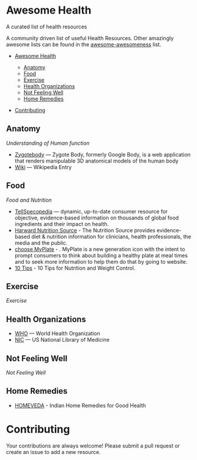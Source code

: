 Awesome Health
==============

A curated list of health resources

A community driven list of useful Health Resources. Other amazingly awesome lists can be found in the [awesome-awesomeness](https://github.com/bayandin/awesome-awesomeness) list.

- [Awesome Health](#awesome-health)
    - [Anatomy](#anatomy)
    - [Food](#food)
    - [Exercise](#exercise) 
    - [Health Organizations](#health-organizations)
    - [Not Feeling Well](#not-feeling-well)
    - [Home Remedies](#home-remedies)
 
- [Contributing](#contributing)

## Anatomy

*Understanding of Human function*

* [Zygotebody](http://zygotebody.com/) — Zygote Body, formerly Google Body, is a web application that renders manipulable 3D anatomical models of the human body
* [Wiki](http://en.wikipedia.org/wiki/Human_body) — Wikipedia Entry

## Food

*Food and Nutrition*

* [TellSpecopedia](http://www.tellspecopedia.com/) — dynamic, up-to-date consumer resource for objective,  evidence-based information on thousands of global food ingredients and their impact on health.
* [Harward Nutrition Source](http://www.hsph.harvard.edu/nutritionsource/) - The Nutrition Source provides evidence-based diet & nutrition information for clinicians, health professionals, the media and the public.
* [choose MyPlate](http://www.choosemyplate.gov/) - . MyPlate is a new generation icon with the intent to prompt consumers to think about building a healthy plate at meal times and to seek more information to help them do that by going to website.
* [10 Tips](http://www.choosemyplate.gov/healthy-eating-tips/ten-tips.html) - 10 Tips for Nutrition and Weight Control.

## Exercise

*Exercise*


## Health Organizations

* [WHO](http://www.who.int/en/) — World Health Organization
* [NIC](http://www.nlm.nih.gov/) — US National Library of Medicine

## Not Feeling Well

*Not Feeling Well*

## Home Remedies

* [HOMEVEDA](http://www.homeveda.com/) - Indian Home Remedies for Good Health

# Contributing

Your contributions are always welcome! Please submit a pull request or create an issue to add a new resource. 
